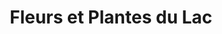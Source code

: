 ---
title: "Fleurs et Plantes du Lac"
url: /anthy-sur-leman/fleurs-et-plantes-du-lac/
shop: Garten-Center
---